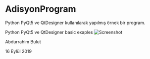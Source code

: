 # AdisyonProgram


Python PyQt5 ve QtDesigner kullanılarak yapılmış örnek bir program.  

Python PyQt5 ve QtDesigner basic exaples  ![Screenshot](https://i.ibb.co/YhL5rPN/adisyon-Programi.png) 

Abdurrahim Bulut 

16 Eylül 2019
